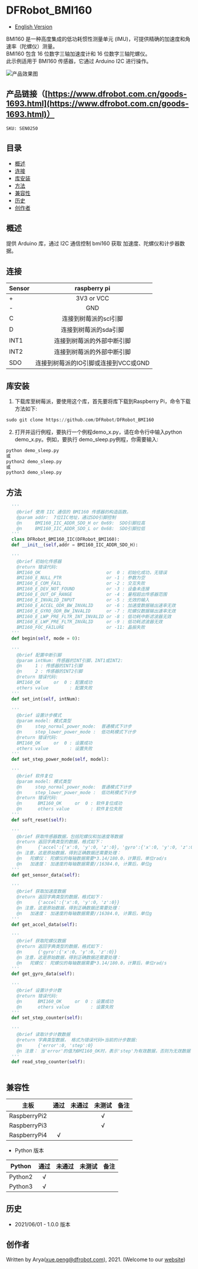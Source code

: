 # DFRobot_BMI160

* [English Version](./README.md)

BMI160 是一种高度集成的低功耗惯性测量单元 (IMU)，可提供精确的加速度和角速率（陀螺仪）测量。<br>
BMI160 包含 16 位数字三轴加速度计和 16 位数字三轴陀螺仪。<br>
此示例适用于 BMI160 传感器，它通过 Arduino I2C 进行操作。<br>

![产品效果图](../../resources/images/SEN0250.png)


## 产品链接（[https://www.dfrobot.com.cn/goods-1693.html](https://www.dfrobot.com.cn/goods-1693.html)）
    SKU: SEN0250  

## 目录

  * [概述](#概述)
  * [连接](#连接)
  * [库安装](#库安装)
  * [方法](#方法)
  * [兼容性](#兼容性)
  * [历史](#历史)
  * [创作者](#创作者)

## 概述

提供 Arduino 库，通过 I2C 通信控制 bmi160 获取 加速度、陀螺仪和计步器数据。<br>

## 连接

| Sensor      |                          raspberry pi                     |
| ------------ | :--: |
|  +           | 3V3 or VCC                                                   |
|  -           | GND                                                       |
|  C           | 连接到树莓派的scl引脚                                       |
|  D           | 连接到树莓派的sda引脚                                       |
|  INT1        | 连接到树莓派的外部中断引脚                                   |
|  INT2        | 连接到树莓派的外部中断引脚                                   |
|  SDO         | 连接到树莓派的IO引脚或连接到VCC或GND                         |


## 库安装
1. 下载库至树莓派，要使用这个库，首先要将库下载到Raspberry Pi，命令下载方法如下:<br>
```python
sudo git clone https://github.com/DFRobot/DFRobot_BMI160
```
2. 打开并运行例程，要执行一个例程demo_x.py，请在命令行中输入python demo_x.py。例如，要执行 demo_sleep.py例程，你需要输入:<br>

```python
python demo_sleep.py 
或 
python2 demo_sleep.py 
或 
python3 demo_sleep.py
```

## 方法

```python
  '''
    @brief 使用 IIC 通信的 BMI160 传感器的构造函数。
    @param addr:  7位IIC地址，通过SDO引脚控制
    @n     BMI160_IIC_ADDR_SDO_H or 0x69:  SDO引脚拉高
    @n     BMI160_IIC_ADDR_SDO_L or 0x68:  SDO引脚拉低
  '''
  class DFRobot_BMI160_IIC(DFRobot_BMI160):
  def __init__(self,addr = BMI160_IIC_ADDR_SDO_H):
  
  '''
    @brief 初始化传感器
    @return 错误代码:
    BMI160_OK                         or  0 : 初始化成功，无错误
    BMI160_E_NULL_PTR                 or -1 : 参数为空
    BMI160_E_COM_FAIL                 or -2 : 交互失败
    BMI160_E_DEV_NOT_FOUND            or -3 : 设备未连接
    BMI160_E_OUT_OF_RANGE             or -4 : 量程超出传感器范围
    BMI160_E_INVALID_INPUT            or -5 : 无效的输入
    BMI160_E_ACCEL_ODR_BW_INVALID     or -6 : 加速度数据输出速率无效
    BMI160_E_GYRO_ODR_BW_INVALID      or -7 : 陀螺仪数据输出速率无效
    BMI160_E_LWP_PRE_FLTR_INT_INVALID or -8 : 低功耗中断滤波器无效
    BMI160_E_LWP_PRE_FLTR_INVALID     or -9 : 低功耗滤波器无效
    BMI160_FOC_FAILURE                or -11: 晶振失败
  '''
  def begin(self, mode = 0):
  
  '''
    @brief 配置中断引脚
    @param intNum: 传感器的INT引脚，INT1或INT2:
    @n     1 : 传感器的INT1引脚
    @n     2 : 传感器的INT2引脚
    @return 错误代码:
    BMI160_OK     or  0 : 配置成功
    others value        : 配置失败
  '''
  def set_int(self, intNum):
  
  '''
    @brief 设置计步模式
    @param model: 模式类型
    @n     step_normal_power_mode:  普通模式下计步
    @n     step_lower_power_mode :  低功耗模式下计步
    @return 错误代码:
    BMI160_OK     or  0 : 设置成功
    others value        : 设置失败
  '''
  def set_step_power_mode(self, model):
  
  '''
    @brief 软件复位
    @param model: 模式类型
    @n     step_normal_power_mode:  普通模式下计步
    @n     step_lower_power_mode :  低功耗模式下计步
    @return 错误代码:
    @n      BMI160_OK     or  0 : 软件复位成功
    @n      others value        : 软件复位失败
  '''
  def soft_reset(self):
  
  '''
    @brief 获取传感器数据，包括陀螺仪和加速度等数据
    @return 返回字典类型的数据，格式如下：
    @n      {'accel':{'x':0, 'y':0, 'z':0}, 'gyro':{'x':0, 'y':0, 'z':0}}
    @n 注意，这是原始数据，得到正确数据还需要处理：
    @n   陀螺仪： 陀螺仪的每轴数据需要*3.14/180.0，计算后，单位rad/s
    @n   加速度： 加速度的每轴数据需要//16384.0, 计算后，单位g
  '''
  def get_sensor_data(self):
  
  '''
    @brief 获取加速度数据
    @return 返回字典类型的数据，格式如下：
    @n      {'accel':{'x':0, 'y':0, 'z':0}}
    @n 注意，这是原始数据，得到正确数据还需要处理：
    @n   加速度： 加速度的每轴数据需要//16384.0, 计算后，单位g
  '''
  def get_accel_data(self):
  
  '''
    @brief 获取陀螺仪数据
    @return 返回字典类型的数据，格式如下：
    @n      {'gyro':{'x':0, 'y':0, 'z':0}}
    @n 注意，这是原始数据，得到正确数据还需要处理：
    @n   陀螺仪： 陀螺仪的每轴数据需要*3.14/180.0，计算后，单位rad/s
  '''
  def get_gyro_data(self):
  
  '''
    @brief 设置计步计数
    @return 错误代码:
    @n      BMI160_OK     or  0 : 设置成功
    @n      others value        : 设置失败
  '''
  def set_step_counter(self):
  
  '''
    @brief 读取计步计数数据
    @return 字典类型数据， 格式为错误代码+当前的计步数据:
    @n      {'error':0, 'step':0}
    @n 注意： 当'error'的值为BMI160_OK时，表示'step'为有效数据，否则为无效数据
  '''
  def read_step_counter(self):
  
```

## 兼容性

| 主板         | 通过 | 未通过 | 未测试 | 备注 |
| ------------ | :--: | :----: | :----: | :--: |
| RaspberryPi2 |      |        |   √    |      |
| RaspberryPi3 |      |        |   √    |      |
| RaspberryPi4 |  √   |        |        |      |

* Python 版本

| Python  | 通过 | 未通过 | 未测试 | 备注 |
| ------- | :--: | :----: | :----: | ---- |
| Python2 |  √   |        |        |      |
| Python3 |  √   |        |        |      |

## 历史

- 2021/06/01 - 1.0.0 版本

## 创作者

Written by Arya(xue.peng@dfrobot.com), 2021. (Welcome to our [website](https://www.dfrobot.com/))






